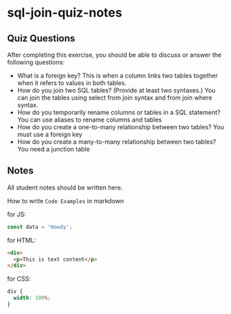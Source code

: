 # sql-join-quiz-notes

## Quiz Questions

After completing this exercise, you should be able to discuss or answer the following questions:

- What is a foreign key?
  This is when a column links two tables together when it refers to values in both tables.
- How do you join two SQL tables? (Provide at least two syntaxes.)
  You can join the tables using select from join syntax and from join where syntax.
- How do you temporarily rename columns or tables in a SQL statement?
  You can use aliases to rename columns and tables
- How do you create a one-to-many relationship between two tables?
  You must use a foreign key
- How do you create a many-to-many relationship between two tables?
  You need a junction table

## Notes

All student notes should be written here.

How to write `Code Examples` in markdown

for JS:

```javascript
const data = 'Howdy';
```

for HTML:

```html
<div>
  <p>This is text content</p>
</div>
```

for CSS:

```css
div {
  width: 100%;
}
```
